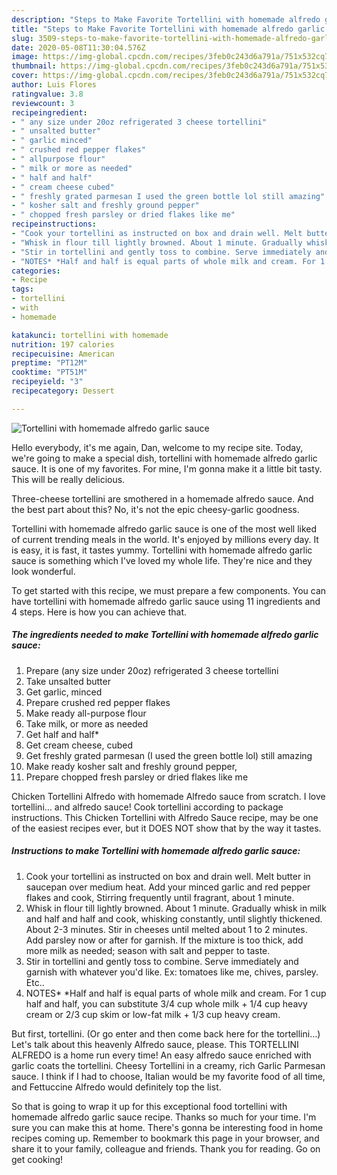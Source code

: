 ```yaml
---
description: "Steps to Make Favorite Tortellini with homemade alfredo garlic sauce"
title: "Steps to Make Favorite Tortellini with homemade alfredo garlic sauce"
slug: 3509-steps-to-make-favorite-tortellini-with-homemade-alfredo-garlic-sauce
date: 2020-05-08T11:30:04.576Z
image: https://img-global.cpcdn.com/recipes/3feb0c243d6a791a/751x532cq70/tortellini-with-homemade-alfredo-garlic-sauce-recipe-main-photo.jpg
thumbnail: https://img-global.cpcdn.com/recipes/3feb0c243d6a791a/751x532cq70/tortellini-with-homemade-alfredo-garlic-sauce-recipe-main-photo.jpg
cover: https://img-global.cpcdn.com/recipes/3feb0c243d6a791a/751x532cq70/tortellini-with-homemade-alfredo-garlic-sauce-recipe-main-photo.jpg
author: Luis Flores
ratingvalue: 3.8
reviewcount: 3
recipeingredient:
- " any size under 20oz refrigerated 3 cheese tortellini"
- " unsalted butter"
- " garlic minced"
- " crushed red pepper flakes"
- " allpurpose flour"
- " milk or more as needed"
- " half and half"
- " cream cheese cubed"
- " freshly grated parmesan I used the green bottle lol still amazing"
- " kosher salt and freshly ground pepper"
- " chopped fresh parsley or dried flakes like me"
recipeinstructions:
- "Cook your tortellini as instructed on box and drain well. Melt butter in saucepan over medium heat. Add your minced garlic and red pepper flakes and cook, Stirring frequently until fragrant, about 1 minute."
- "Whisk in flour till lightly browned. About 1 minute. Gradually whisk in milk and half and half and cook, whisking constantly, until slightly thickened. About 2-3 minutes. Stir in cheeses until melted about 1 to 2 minutes. Add parsley now or after for garnish. If the mixture is too thick, add more milk as needed; season with salt and pepper to taste."
- "Stir in tortellini and gently toss to combine. Serve immediately and garnish with whatever you&#39;d like. Ex: tomatoes like me, chives, parsley. Etc.."
- "NOTES* *Half and half is equal parts of whole milk and cream. For 1 cup half and half, you can substitute 3/4 cup whole milk + 1/4 cup heavy cream or 2/3 cup skim or low-fat milk + 1/3 cup heavy cream."
categories:
- Recipe
tags:
- tortellini
- with
- homemade

katakunci: tortellini with homemade 
nutrition: 197 calories
recipecuisine: American
preptime: "PT12M"
cooktime: "PT51M"
recipeyield: "3"
recipecategory: Dessert

---
```



![Tortellini with homemade alfredo garlic sauce](https://img-global.cpcdn.com/recipes/3feb0c243d6a791a/751x532cq70/tortellini-with-homemade-alfredo-garlic-sauce-recipe-main-photo.jpg)

Hello everybody, it's me again, Dan, welcome to my recipe site. Today, we're going to make a special dish, tortellini with homemade alfredo garlic sauce. It is one of my favorites. For mine, I'm gonna make it a little bit tasty. This will be really delicious.

Three-cheese tortellini are smothered in a homemade alfredo sauce. And the best part about this? No, it&#39;s not the epic cheesy-garlic goodness.

Tortellini with homemade alfredo garlic sauce is one of the most well liked of current trending meals in the world. It's enjoyed by millions every day. It is easy, it is fast, it tastes yummy. Tortellini with homemade alfredo garlic sauce is something which I've loved my whole life. They're nice and they look wonderful.


To get started with this recipe, we must prepare a few components. You can have tortellini with homemade alfredo garlic sauce using 11 ingredients and 4 steps. Here is how you can achieve that.

<!--inarticleads1-->

##### The ingredients needed to make Tortellini with homemade alfredo garlic sauce:

1. Prepare  (any size under 20oz) refrigerated 3 cheese tortellini
1. Take  unsalted butter
1. Get  garlic, minced
1. Prepare  crushed red pepper flakes
1. Make ready  all-purpose flour
1. Take  milk, or more as needed
1. Get  half and half*
1. Get  cream cheese, cubed
1. Get  freshly grated parmesan (I used the green bottle lol) still amazing
1. Make ready  kosher salt and freshly ground pepper,
1. Prepare  chopped fresh parsley or dried flakes like me


Chicken Tortellini Alfredo with homemade Alfredo sauce from scratch. I love tortellini… and alfredo sauce! Cook tortellini according to package instructions. This Chicken Tortellini with Alfredo Sauce recipe, may be one of the easiest recipes ever, but it DOES NOT show that by the way it tastes. 

<!--inarticleads2-->

##### Instructions to make Tortellini with homemade alfredo garlic sauce:

1. Cook your tortellini as instructed on box and drain well. Melt butter in saucepan over medium heat. Add your minced garlic and red pepper flakes and cook, Stirring frequently until fragrant, about 1 minute.
1. Whisk in flour till lightly browned. About 1 minute. Gradually whisk in milk and half and half and cook, whisking constantly, until slightly thickened. About 2-3 minutes. Stir in cheeses until melted about 1 to 2 minutes. Add parsley now or after for garnish. If the mixture is too thick, add more milk as needed; season with salt and pepper to taste.
1. Stir in tortellini and gently toss to combine. Serve immediately and garnish with whatever you&#39;d like. Ex: tomatoes like me, chives, parsley. Etc..
1. NOTES* *Half and half is equal parts of whole milk and cream. For 1 cup half and half, you can substitute 3/4 cup whole milk + 1/4 cup heavy cream or 2/3 cup skim or low-fat milk + 1/3 cup heavy cream.


But first, tortellini. (Or go enter and then come back here for the tortellini…) Let&#39;s talk about this heavenly Alfredo sauce, please. This TORTELLINI ALFREDO is a home run every time! An easy alfredo sauce enriched with garlic coats the tortellini. Cheesy Tortellini in a creamy, rich Garlic Parmesan sauce. I think if I had to choose, Italian would be my favorite food of all time, and Fettuccine Alfredo would definitely top the list. 

So that is going to wrap it up for this exceptional food tortellini with homemade alfredo garlic sauce recipe. Thanks so much for your time. I'm sure you can make this at home. There's gonna be interesting food in home recipes coming up. Remember to bookmark this page in your browser, and share it to your family, colleague and friends. Thank you for reading. Go on get cooking!
